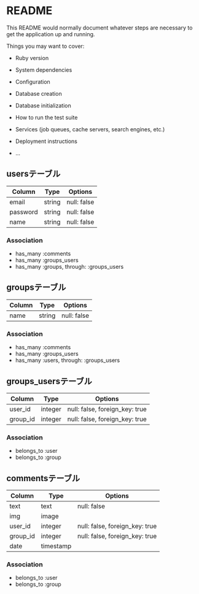 # README

This README would normally document whatever steps are necessary to get the
application up and running.

Things you may want to cover:

* Ruby version

* System dependencies

* Configuration

* Database creation

* Database initialization

* How to run the test suite

* Services (job queues, cache servers, search engines, etc.)

* Deployment instructions

* ...

## usersテーブル
|Column|Type|Options|
|------|----|-------|
|email|string|null: false|
|password|string|null: false|
|name|string|null: false|
### Association
- has_many :comments
- has_many :groups_users
- has_many :groups,  through:  :groups_users

## groupsテーブル
|Column|Type|Options|
|------|----|-------|
|name|string|null: false|
### Association
- has_many :comments
- has_many :groups_users
- has_many  :users,  through:  :groups_users

## groups_usersテーブル
|Column|Type|Options|
|------|----|-------|
|user_id|integer|null: false, foreign_key: true|
|group_id|integer|null: false, foreign_key: true|
### Association
- belongs_to :user
- belongs_to :group

## commentsテーブル
|Column|Type|Options|
|------|----|-------|
|text|text|null: false|
|img|image||
|user_id|integer|null: false, foreign_key: true|
|group_id|integer|null: false, foreign_key: true|
|date|timestamp||
### Association
- belongs_to :user
- belongs_to :group